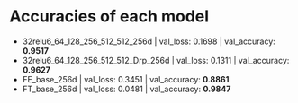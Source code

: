 # Accuracies of each model

* 32relu6_64_128_256_512_512_256d | val_loss: 0.1698 | val_accuracy: **0.9517**
* 32relu6_64_128_256_512_512_Drp_256d | val_loss: 0.1311 | val_accuracy: **0.9627**
* FE_base_256d | val_loss: 0.3451 | val_accuracy: **0.8861**
* FT_base_256d | val_loss: 0.0481 | val_accuracy: **0.9847**
